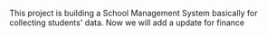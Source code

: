 This project is building a School Management System basically for collecting students' data. Now we will add a update for finance
